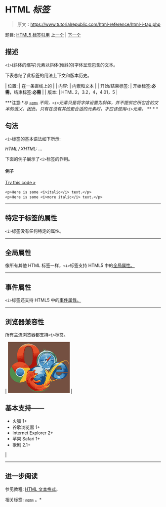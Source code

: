 # HTML *标签*

> 原文：<https://www.tutorialrepublic.com/html-reference/html-i-tag.php>

题目: [HTML5 标签引用](html5-tags.php) [上一个](html-html-tag.php) | [下一个](html-iframe-tag.php)

## 描述

`<i>`(斜体的缩写)元素以斜体(倾斜的)字体呈现包含的文本。

下表总结了此标签的用法上下文和版本历史。

| 位置: | 在一条直线上的 |
| 内容: | 内嵌和文本 |
| 开始/结束标签: | 开始标签:**必需**，结束标签:**必需** |
| 版本: | HTML 2，3.2，4，4.01，5 |

 ***注意:**与 [`<em>`](html-em-tag.php) 不同，`<i>`元素只是将字体设置为斜体，并不提供它所包含的文本的语义。因此，只有在没有其他更合适的元素时，才应该使用`<i>`元素。*  ** * *

## 句法

`<i>`标签的基本语法如下所示:

*HTML / XHTML:* <i> ... </i>

下面的例子展示了`<i>`标签的作用。

#### 例子

[Try this code »](../codelab.php?topic=html&file=i-tag "Try this code using online Editor")

```
<p>Here is some <i>italic</i> text.</p>
<p>Here is some <i>more italic</i> text.</p>
```

* * *

## 特定于标签的属性

`<i>`标签没有任何特定的属性。

* * *

## 全局属性

像所有其他 HTML 标签一样，`<i>`标签支持 HTML5 中的[全局属性。](html5-global-attributes.php)

* * *

## 事件属性

`<i>`标签还支持 HTML5 中的[事件属性。](html5-event-attributes.php)

* * *

## 浏览器兼容性

所有主流浏览器都支持`<i>`标签。

| ![Browsers Icon](img/e9331123c77668c1832e541c2fca1002.png) | 

## 基本支持——

*   火狐 1+
*   谷歌浏览器 1+
*   Internet Explorer 2+
*   苹果 Safari 1+
*   歌剧 2.1+

 |

* * *

## 进一步阅读

参见教程: [HTML 文本格式](../html-tutorial/html-text-formatting.php)。

相关标签: [`<em>`](html-em-tag.php) 。*